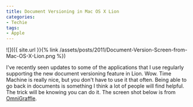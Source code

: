 ```yaml
---
title: Document Versioning in Mac OS X Lion
categories:
- Techie
tags:
- Apple
---
```


![]({{ site.url }}{% link /assets/posts/2011/Document-Version-Screen-from-Mac-OS-X-Lion.png %})
  



I've recently seen updates to some of the applications that I use regularly supporting the new document versioning feature in Lion. Wow. Time Machine is really nice, but you don't have to use it that often. Being able to go back in documents is something I think a lot of people will find helpful. The trick will be knowing you can do it. The screen shot below is from [OmniGraffle](http://www.omnigroup.com/products/omnigraffle/).
